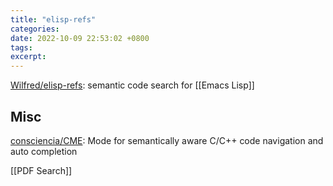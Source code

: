 ```yaml
---
title: "elisp-refs"
categories: 
date: 2022-10-09 22:53:02 +0800
tags: 
excerpt: 
---
```


[Wilfred/elisp-refs](https://github.com/Wilfred/elisp-refs): semantic code search for [[Emacs Lisp]]





## Misc

[consciencia/CME](https://github.com/consciencia/CME): Mode for semantically aware C/C++ code navigation and auto completion

[[PDF Search]]


